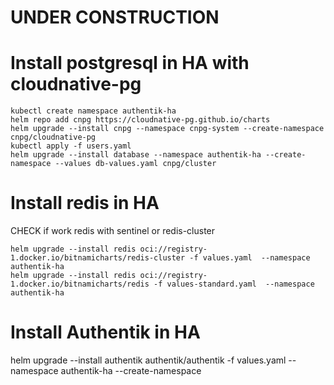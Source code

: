 # UNDER CONSTRUCTION

# Install postgresql in HA with cloudnative-pg
```
kubectl create namespace authentik-ha
helm repo add cnpg https://cloudnative-pg.github.io/charts
helm upgrade --install cnpg --namespace cnpg-system --create-namespace cnpg/cloudnative-pg
kubectl apply -f users.yaml
helm upgrade --install database --namespace authentik-ha --create-namespace --values db-values.yaml cnpg/cluster
```

# Install redis in HA

CHECK if work redis with sentinel or redis-cluster
```
helm upgrade --install redis oci://registry-1.docker.io/bitnamicharts/redis-cluster -f values.yaml  --namespace authentik-ha
helm upgrade --install redis oci://registry-1.docker.io/bitnamicharts/redis -f values-standard.yaml  --namespace authentik-ha
```

# Install Authentik in HA
helm upgrade --install authentik authentik/authentik -f values.yaml --namespace authentik-ha --create-namespace 

